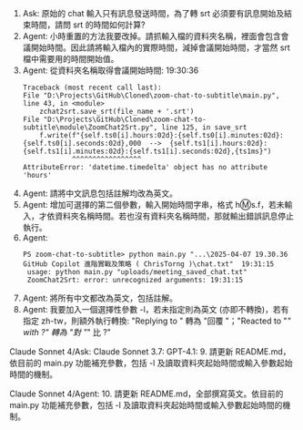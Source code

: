 1. Ask: 原始的 chat 輸入只有訊息發送時間，為了轉 srt 必須要有訊息開始及結束時間，請問 srt 的時間如何計算?
2. Agent: 小時重置的方法我要改掉。請抓輸入檔的資料夾名稱，裡面會包含會議開始時間。因此請將輸入檔內的實際時間，減掉會議開始時間，才當然 srt 檔中需要用的時間開始值。
3. Agent: 從資料夾名稱取得會議開始時間: 19:30:36
   ```
   Traceback (most recent call last):
   File "D:\Projects\GitHub\Cloned\zoom-chat-to-subtitle\main.py", line 43, in <module>
       zchat2srt.save_srt(file_name + '.srt')
   File "D:\Projects\GitHub\Cloned\zoom-chat-to-subtitle\module\ZoomChat2Srt.py", line 125, in save_srt
       f.write(f"{self.ts0[i].hours:02d}:{self.ts0[i].minutes:02d}:{self.ts0[i].seconds:02d},000  -->  {self.ts1[i].hours:02d}:{self.ts1[i].minutes:02d}:{self.ts1[i].seconds:02d},{ts1ms}")
               ^^^^^^^^^^^^^^^^^
   AttributeError: 'datetime.timedelta' object has no attribute 'hours'
   ```
4. Agent: 請將中文訊息包括註解均改為英文。
5. Agent: 增加可選擇的第二個參數，輸入開始時間字串，格式 h:m:s.f，若未輸入，才依資料夾名稱時間。若也沒有資料夾名稱時間，那就輸出錯誤訊息停止執行。
6. Agent:
   ```
   PS zoom-chat-to-subtitle> python main.py "...\2025-04-07 19.30.36 GitHub Copilot 進階實戰及策略 ( ChrisTorng )\chat.txt"  19:31:15
    usage: python main.py "uploads/meeting_saved_chat.txt"
    ZoomChat2Srt: error: unrecognized arguments: 19:31:15
   ```
7. Agent: 將所有中文都改為英文，包括註解。
8. Agent: 我要加入一個選擇性參數 -l，若未指定則為英文 (亦即不轉換)，若有指定 zh-tw，則額外執行轉換: "Replying to " 轉為 "回覆 "；"Reacted to \"*\" with ?" 轉為 "對 \"*\" 比 ?"

Claude Sonnet 4/Ask:
Claude Sonnet 3.7:
GPT-4.1:
9. 請更新 README.md，依目前的 main.py 功能補充參數，包括 -l 及讀取資料夾起始時間或輸入參數起始時間的機制。

Claude Sonnet 4/Agent:
10. 請更新 README.md，全部撰寫英文。依目前的 main.py 功能補充參數，包括 -l 及讀取資料夾起始時間或輸入參數起始時間的機制。